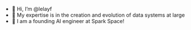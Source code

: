 - 👋 Hi, I’m @lelayf
- 👀 My expertise is in the creation and evolution of data systems at large
- 💞️ I am a founding AI engineer at Spark Space! 

<!---
lelayf/lelayf is a ✨ special ✨ repository because its `README.md` (this file) appears on your GitHub profile.
You can click the Preview link to take a look at your changes.
--->
